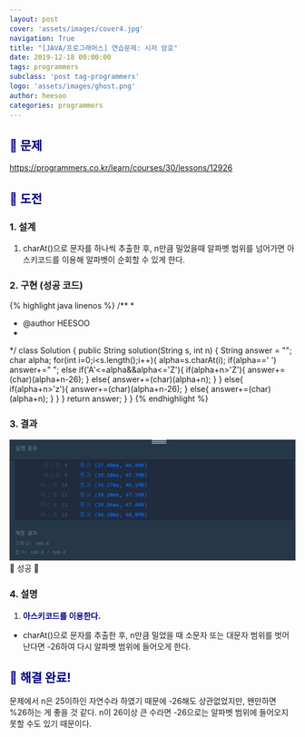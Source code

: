 ```yaml
---
layout: post
cover: 'assets/images/cover4.jpg'
navigation: True
title: "[JAVA/프로그래머스] 연습문제: 시저 암호"
date: 2019-12-18 00:00:00
tags: programmers
subclass: 'post tag-programmers'
logo: 'assets/images/ghost.png'
author: heesoo
categories: programmers
---
```

## <span style="color:navy">👀 문제</span>
<https://programmers.co.kr/learn/courses/30/lessons/12926>

## <span style="color:navy">👊 도전</span>

### 1. 설계
1. charAt()으로 문자를 하나씩 추출한 후, n만큼 밀었을때 알파벳 범위를 넘어가면 아스키코드를 이용해 알파벳이 순회할 수 있게 한다.

### 2. 구현 (성공 코드)
{% highlight java linenos %}
/**
 *
 * @author HEESOO
 *
 */
 class Solution {
   public String solution(String s, int n) {
       String answer = "";
       char alpha;
       for(int i=0;i<s.length();i++){
           alpha=s.charAt(i);
           if(alpha==' ') answer+=" ";
           else if('A'<=alpha&&alpha<='Z'){
               if(alpha+n>'Z'){
                   answer+=(char)(alpha+n-26);
               }
               else{
                   answer+=(char)(alpha+n);
               }
           }
           else{
              if(alpha+n>'z'){
                  answer+=(char)(alpha+n-26);
              }
              else{
                  answer+=(char)(alpha+n);
              }
           }
       }
       return answer;
   }
 }
 {% endhighlight %}

### 3. 결과
![실행결과](./assets/images/191218_1.PNG)
🤟 성공 🤟

### 4. 설명
1. **<span style="color:navy">아스키코드를 이용한다.</span>**
- charAt()으로 문자를 추출한 후, n만큼 밀었을 때 소문자 또는 대문자 범위를 벗어난다면 -26하여 다시 알파벳 범위에 들어오게 한다.

## <span style="color:navy">👏 해결 완료!</span>
문제에서 n은 25이하인 자연수라 하였기 때문에 -26해도 상관없었지만, 왠만하면 %26하는 게 좋을 것 같다. n이 26이상 큰 수라면 -26으로는 알파벳 범위에 들어오지 못할 수도 있기 때문이다.
